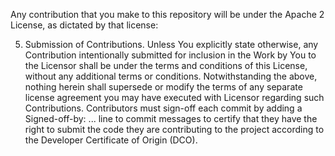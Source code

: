 Any contribution that you make to this repository will be under the Apache 2 License, as dictated by that license:

5. Submission of Contributions. Unless You explicitly state otherwise,
   any Contribution intentionally submitted for inclusion in the Work
   by You to the Licensor shall be under the terms and conditions of
   this License, without any additional terms or conditions.
   Notwithstanding the above, nothing herein shall supersede or modify
   the terms of any separate license agreement you may have executed
   with Licensor regarding such Contributions.
Contributors must sign-off each commit by adding a Signed-off-by: ... line to commit messages to certify that they have the right to submit the code they are contributing to the project according to the Developer Certificate of Origin (DCO).
